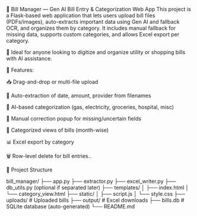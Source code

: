 📄 Bill Manager — Gen AI Bill Entry & Categorization Web App
This project is a Flask-based web application that lets users upload bill files (PDFs/images), auto-extracts important data using Gen AI and fallback OCR, and organizes them by category. It includes manual fallback for missing data, supports custom categories, and allows Excel export per category.

🎯 Ideal for anyone looking to digitize and organize utility or shopping bills with AI assistance.

🔧 Features:

📥 Drag-and-drop or multi-file upload

🧠 Auto-extraction of date, amount, provider from filenames

🤖 AI-based categorization (gas, electricity, groceries, hospital, misc)

📝 Manual correction popup for missing/uncertain fields

📂 Categorized views of bills (month-wise)

📊 Excel export by category

🗑 Row-level delete for bill entries..

📁 Project Structure

bill_manager/
├── app.py
├── extractor.py
├── excel_writer.py
├── db_utils.py (optional if separated later)
├── templates/
│   ├── index.html
│   └── category_view.html
├── static/
│   ├── script.js
│   └── style.css
├── uploads/         # Uploaded bills
├── output/          # Excel downloads
├── bills.db         # SQLite database (auto-generated)
└── README.md
